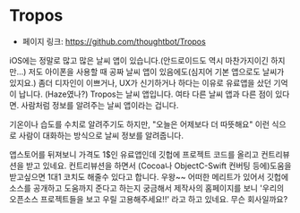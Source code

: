 # Tropos

- 페이지 링크: https://github.com/thoughtbot/Tropos

iOS에는 정말로 많고 많은 날씨 앱이 있습니다.(안드로이드도 역시 마찬가지이긴 하지만...)
저도 아이폰을 사용할 때 공짜 날씨 앱이 있음에도(심지어 기본 앱으로도 날씨가 있지요.)
좀더 디자인이 이쁘거나, UX가 신기하거나 하다는 이유로 유료앱을 샀던 기억이 납니다. (Haze였나?)
Tropos는 날씨 앱입니다. 여타 다른 날씨 앱과 다른 점이 있다면. 사람처럼 정보를 알려주는 날씨 앱이라는 겁니다.

기온이나 습도를 수치로 알려주기도 하지만, "오늘은 어제보다 더 따뜻해요" 이런 식으로 사람이
대화하는 방식으로 날씨 정보를 알려줍니다.

앱스토어를 뒤져보니 가격도 1$인 유료앱인데 깃헙에 프로젝트 코드를 올리고 컨트리뷰션을 받고 있네요.
컨트리뷰션을 하면서 (Cocoa나 ObjectC-Swift 컨버팅 등에)도움을 받고싶으면 1대1 코치도 해줄수 있다고 합니다. 우왕~~
어떠한 메리트가 있어서 깃헙에 소스를 공개하고 도움까지 준다고 하는지 궁금해서 제작사의 홈페이지를 보니
'우리의 오픈소스 프로젝트들을 보고 우릴 고용해주세요!!' 라고 하고 있네요. 무슨 회사일까요?
